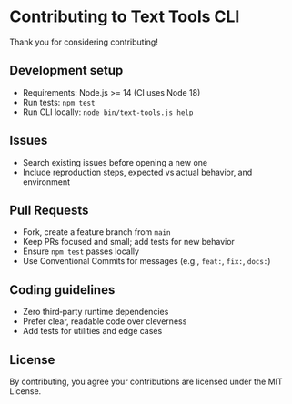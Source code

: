 # Contributing to Text Tools CLI

Thank you for considering contributing!

## Development setup
- Requirements: Node.js >= 14 (CI uses Node 18)
- Run tests: `npm test`
- Run CLI locally: `node bin/text-tools.js help`

## Issues
- Search existing issues before opening a new one
- Include reproduction steps, expected vs actual behavior, and environment

## Pull Requests
- Fork, create a feature branch from `main`
- Keep PRs focused and small; add tests for new behavior
- Ensure `npm test` passes locally
- Use Conventional Commits for messages (e.g., `feat:`, `fix:`, `docs:`)

## Coding guidelines
- Zero third‑party runtime dependencies
- Prefer clear, readable code over cleverness
- Add tests for utilities and edge cases

## License
By contributing, you agree your contributions are licensed under the MIT License. 
